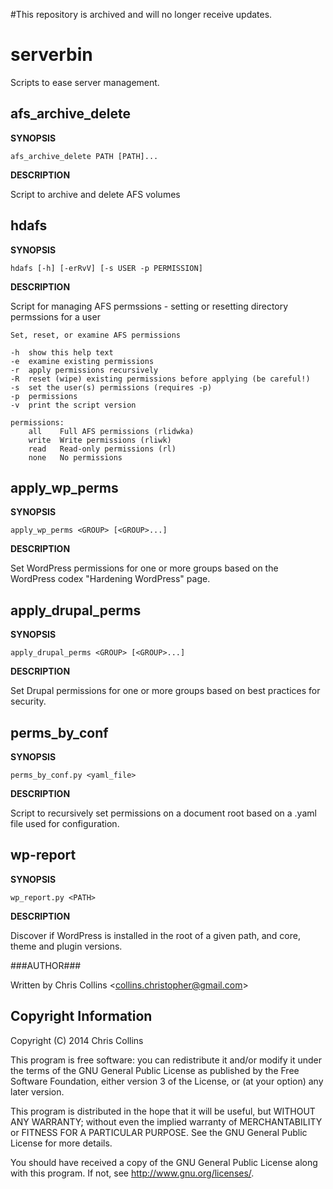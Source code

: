 #This repository is archived and will no longer receive updates.

serverbin
=========

Scripts to ease server management. 

afs_archive_delete
------------------

**SYNOPSIS**

    afs_archive_delete PATH [PATH]... 

**DESCRIPTION**

Script to archive and delete AFS volumes

hdafs
-----

**SYNOPSIS**

    hdafs [-h] [-erRvV] [-s USER -p PERMISSION]

**DESCRIPTION**

Script for managing AFS permssions - setting or resetting directory permssions for a user

    Set, reset, or examine AFS permissions
    
    -h  show this help text
    -e  examine existing permissions
    -r  apply permissions recursively
    -R  reset (wipe) existing permissions before applying (be careful!)
    -s  set the user(s) permissions (requires -p)
    -p  permissions
    -v  print the script version
      
    permissions:
        all    Full AFS permissions (rlidwka)
        write  Write permissions (rliwk)
        read   Read-only permissions (rl)
        none   No permissions

apply_wp_perms
--------------

**SYNOPSIS**

    apply_wp_perms <GROUP> [<GROUP>...]

**DESCRIPTION**

Set WordPress permissions for one or more groups based on the WordPress codex "Hardening WordPress" page.

apply_drupal_perms
------------------

**SYNOPSIS**

    apply_drupal_perms <GROUP> [<GROUP>...]

**DESCRIPTION**

Set Drupal permissions for one or more groups based on best practices for security.

perms_by_conf
-------------

**SYNOPSIS**

    perms_by_conf.py <yaml_file>

**DESCRIPTION**

Script to recursively set permissions on a document root based on a .yaml file used for configuration.

wp-report
---------

**SYNOPSIS**

    wp_report.py <PATH>

**DESCRIPTION**

Discover if WordPress is installed in the root of a given path, and core, theme and plugin versions.


###AUTHOR###

Written by Chris Collins \<collins.christopher@gmail.com\>

Copyright Information
---------------------

Copyright (C) 2014 Chris Collins

This program is free software: you can redistribute it and/or modify it under the terms of the GNU General Public License as published by the Free Software Foundation, either version 3 of the License, or (at your option) any later version.

This program is distributed in the hope that it will be useful, but WITHOUT ANY WARRANTY; without even the implied warranty of MERCHANTABILITY or FITNESS FOR A PARTICULAR PURPOSE. See the GNU General Public License for more details.

You should have received a copy of the GNU General Public License along with this program. If not, see http://www.gnu.org/licenses/.


